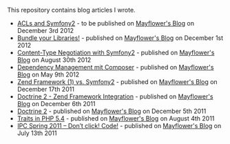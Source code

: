 This repository contains blog articles I wrote.

* [ACLs and Symfony2](blog-articles/blob/master/acls-and-symfony2/index.html) - to be published on [Mayflower's Blog](http://blog.mayflower.de) on December 3rd 2012
* [Bundle your Libraries!](blog-articles/blob/master/bundle-your-libraries/index.html) - published on [Mayflower's Blog](http://blog.mayflower.de/1830-Symfony2-Extrahieren-von-Library-Code-in-eigene-Bundles.html) on December 1st 2012
* [Content-Type Negotiation with Symfony2](blog-articles/blob/master/content-type-negotiation-with-symfony2/index.html) - published on [Mayflower's Blog](http://blog.mayflower.de/885-Content-Type-Negotiation-mit-Symfony2.html) on August 30th 2012
* [Dependency Management mit Composer](blog-articles/blob/master/dependency-management-mit-composer/index.html) - published on [Mayflower's Blog](http://blog.mayflower.de/866-Dependency-Management-mit-Composer.html) on May 9th 2012
* [Zend Framework (1) vs. Symfony2](blog-articles/blob/master/zend-framework-1-vs-symfony2/index.html) - published on [Mayflower's Blog](http://blog.mayflower.de/808-17.12.-Zend-Framework-1-vs.-Symfony2.html) on December 17th 2011
* [Doctrine 2 - Zend Framework Integration](blog-articles/blob/master/doctrine2-zend-framework-integration/index.html) - published on [Mayflower's Blog](http://blog.mayflower.de/799-06.12.-Doctrine-2-Zend-Framework-Integration.html) on December 6th 2011
* [Doctrine 2](blog-articles/blob/master/doctrine2/index.html) - published on [Mayflower's Blog](http://blog.mayflower.de/792-05.12.-Doctrine-2.html) on December 5th 2011
* [Traits in PHP 5.4](blog-articles/blob/master/traits-in-php-54/index.html) - published on [Mayflower's Blog](http://blog.mayflower.de/731-Traits-in-PHP-5.4.html) on August 4th 2011
* [IPC Spring 2011 – Don’t click! Code!](blog-articles/blob/master/code-dont-click/index.html) - published on [Mayflower's Blog](http://blog.mayflower.de/722-IPC-Spring-2011-Dont-click!-Code!-.html) on July 13th 2011